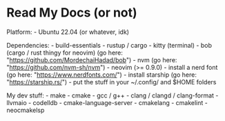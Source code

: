 # Read My Docs (or not)

Platform:
    - Ubuntu 22.04 (or whatever, idk)

Dependencies:
    - build-essentials
    - rustup / cargo
    - kitty (terminal)
    - bob (cargo / rust thingy for neovim) (go here: "https://github.com/MordechaiHadad/bob")
    - nvm (go here: "https://github.com/nvm-sh/nvm")
    - neovim (>= 0.9.0)
    - install a nerd font (go here: "https://www.nerdfonts.com/")
    - install starship (go here: "https://starship.rs/")
    - put the stuff in your ~/.config/ and $HOME folders

My dev stuff:
    - make
    - cmake
    - gcc / g++
    - clang / clangd / clang-format
    - llvmaio
    - codelldb
    - cmake-language-server
    - cmakelang
    - cmakelint
    - neocmakelsp
